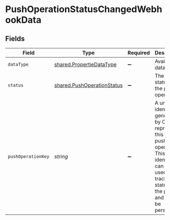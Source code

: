 # PushOperationStatusChangedWebhookData


## Fields

| Field                                                                                                                                                                 | Type                                                                                                                                                                  | Required                                                                                                                                                              | Description                                                                                                                                                           | Example                                                                                                                                                               |
| --------------------------------------------------------------------------------------------------------------------------------------------------------------------- | --------------------------------------------------------------------------------------------------------------------------------------------------------------------- | --------------------------------------------------------------------------------------------------------------------------------------------------------------------- | --------------------------------------------------------------------------------------------------------------------------------------------------------------------- | --------------------------------------------------------------------------------------------------------------------------------------------------------------------- |
| `dataType`                                                                                                                                                            | [shared.PropertieDataType](../../../sdk/models/shared/propertiedatatype.md)                                                                                           | :heavy_minus_sign:                                                                                                                                                    | Available data types                                                                                                                                                  | invoices                                                                                                                                                              |
| `status`                                                                                                                                                              | [shared.PushOperationStatus](../../../sdk/models/shared/pushoperationstatus.md)                                                                                       | :heavy_minus_sign:                                                                                                                                                    | The current status of the push operation.                                                                                                                             |                                                                                                                                                                       |
| `pushOperationKey`                                                                                                                                                    | *string*                                                                                                                                                              | :heavy_minus_sign:                                                                                                                                                    | A unique identifier generated by Codat to represent this single push operation. This identifier can be used to track the status of the push, and should be persisted. |                                                                                                                                                                       |